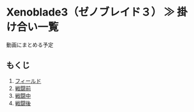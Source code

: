 # Xenoblade3（ゼノブレイド３） ≫ 掛け合い一覧


動画にまとめる予定

## もくじ

1. [フィールド](./フィールド.md)
1. [戦闘前](./戦闘前.md)
1. [戦闘中](./戦闘中.md)
1. [戦闘後](./戦闘後.md)


